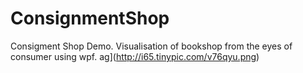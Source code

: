 # ConsignmentShop
Consigment Shop Demo. Visualisation of bookshop from the eyes of consumer using wpf.
ag](http://i65.tinypic.com/v76qyu.png)
